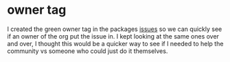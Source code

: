 # owner tag

I created the green owner tag in the packages [issues](https://github.com/hubot-scripts/packages/issues?state=open) so we can 
quickly see if an owner of the org put the issue in. I kept looking at the same ones over and over, I thought this would be
a quicker way to see if I needed to help the community vs someone who could just do it themselves.
